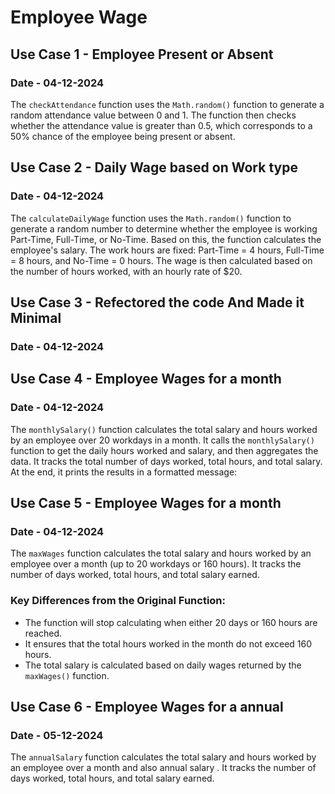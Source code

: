 # Employee Wage

## Use Case 1 - Employee Present or Absent
### Date - 04-12-2024

The `checkAttendance` function uses the `Math.random()` function to generate a random attendance value between 0 and 1. The function then checks whether the attendance value is greater than 0.5, which corresponds to a 50% chance of the employee being present or absent.

## Use Case 2 - Daily Wage based on Work type
### Date - 04-12-2024

The `calculateDailyWage` function uses the `Math.random()` function to generate a random number to determine whether the employee is working Part-Time, Full-Time, or No-Time. Based on this, the function calculates the employee's salary. The work hours are fixed: Part-Time = 4 hours, Full-Time = 8 hours, and No-Time = 0 hours. The wage is then calculated based on the number of hours worked, with an hourly rate of $20.

## Use Case 3 - Refectored the code And Made it Minimal
### Date - 04-12-2024

## Use Case 4 - Employee Wages for a month 
### Date - 04-12-2024

The `monthlySalary()` function calculates the total salary and hours worked by an employee over 20 workdays in a month. It calls the `monthlySalary()` function to get the daily hours worked and salary, and then aggregates the data. It tracks the total number of days worked, total hours, and total salary. At the end, it prints the results in a formatted message:

## Use Case 5 - Employee Wages for a month 
### Date - 04-12-2024

The `maxWages` function calculates the total salary and hours worked by an employee over a month (up to 20 workdays or 160 hours). It tracks the number of days worked, total hours, and total salary earned.

### Key Differences from the Original Function:
- The function will stop calculating when either 20 days or 160 hours are reached.
- It ensures that the total hours worked in the month do not exceed 160 hours.
- The total salary is calculated based on daily wages returned by the `maxWages()` function.



## Use Case 6 - Employee Wages for a annual 
### Date - 05-12-2024

The `annualSalary` function calculates the total salary and hours worked by an employee over a month and also annual salary . It tracks the number of days worked, total hours, and total salary earned.
